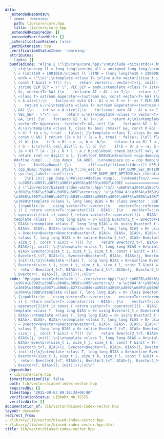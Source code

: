 ```yaml
---
data:
  _extendedDependsOn:
  - icon: ':warning:'
    path: lib/core/core.hpp
    title: lib/core/core.hpp
  _extendedRequiredBy: []
  _extendedVerifiedWith: []
  _isVerificationFailed: false
  _pathExtension: hpp
  _verificationStatusIcon: ':warning:'
  attributes:
    links: []
  bundledCode: "#line 2 \"lib/core/core.hpp\"\n#include <bits/stdc++.h>\nusing namespace\
    \ std;\nusing ll = long long;\nusing ull = unsigned long long;\nconst int INF\
    \ = (int)1e9 + 1001010;\nconst ll llINF = (long long)4e18 + 22000020;\nconst string\
    \ endn = \"\\n\";\ntemplate <class T> inline auto vector2(size_t i, size_t j,\
    \ const T &init = T()) {\n    return vector(i, vector<T>(j, init));\n}\nconst\
    \ string ELM_SEP = \" \", VEC_SEP = endn;\ntemplate <class T> istream &operator>>(istream\
    \ &i, vector<T> &A) {\n    for(auto &I : A) i >> I;\n    return i;\n}\ntemplate\
    \ <class T> ostream &operator<<(ostream &o, const vector<T> &A) {\n    int sz\
    \ = A.size();\n    for(const auto &I : A) o << I << (--sz ? ELM_SEP : \"\");\n\
    \    return o;\n}\ntemplate <class T> ostream &operator<<(ostream &o, const vector<vector<T>>\
    \ &A) {\n    int sz = A.size();\n    for(const auto &I : A) o << I << (--sz ?\
    \ VEC_SEP : \"\");\n    return o;\n}\ntemplate <class T> vector<T> &operator++(vector<T>\
    \ &A, int) {\n    for(auto &I : A) I++;\n    return A;\n}\ntemplate <class T>\
    \ vector<T> &operator--(vector<T> &A, int) {\n    for(auto &I : A) I--;\n    return\
    \ A;\n}\ntemplate <class T, class U> bool chmax(T &a, const U &b) { return ((a\
    \ < b) ? (a = b, true) : false); }\ntemplate <class T, class U> bool chmin(T &a,\
    \ const U &b) { return ((a > b) ? (a = b, true) : false); }\nll floor_div(ll a,\
    \ ll b) {\n    if(b < 0) a = -a, b = -b;\n    return (a >= 0) ? a / b : (a + 1)\
    \ / b - 1;\n}\nll ceil_div(ll a, ll b) {\n    if(b < 0) a = -a, b = -b;\n    return\
    \ (a > 0) ? (a - 1) / b + 1 : a / b;\n}\nbool check_bit(ull val, ull digit) {\
    \ return (val >> digit) & 1; }\n#ifdef DEBUG\n#include <cpp-dump/cpp-dump.hpp>\n\
    #define dump(...) cpp_dump(__VA_ARGS__)\nnamespace cp = cpp_dump;\nstruct InitCppDump\
    \ {\n    InitCppDump() {\n        if(!isatty(fileno(stderr))) CPP_DUMP_SET_OPTION(es_style,\
    \ cpp_dump::types::es_style_t::no_es);\n        CPP_DUMP_SET_OPTION(log_label_func,\
    \ cp::log_label::line());\n        CPP_DUMP_SET_OPTION(max_iteration_count, 30);\n\
    \    }\n} init_cpp_dump;\n#else\n#define dump(...)\n#endif\n// ====================\
    \ \u3053\u3053\u307E\u3067\u30C6\u30F3\u30D7\u30EC ====================\n#line\
    \ 3 \"lib/vector/biased-index-vector.hpp\"\n// \u6DFB\u3048\u5B57\u306B\u4E0B\u99C4\
    \u3092\u306F\u304B\u305B\u305Fvector\n// 'a'\u3084'A'\u306A\u3069\u3092\u30BC\u30ED\
    \u3068\u3057\u3066\u6271\u3046\u3053\u3068\u3092\u60F3\u5B9A\u3057\u3066\u3044\
    \u308B\ntemplate <class T, long long BIAS = 0> class Bvector : public vector<T>\
    \ {\npublic:\n    using vector<T>::vector;\n    vector<T>::reference operator[](int\
    \ i) { return vector<T>::operator[](i - BIAS); }\n    vector<T>::const_reference\
    \ operator[](int i) const { return vector<T>::operator[](i - BIAS); }\n};\n\n\
    template <class T, long long BIAS = 0> using Bvector2_t = Bvector<Bvector<T, BIAS>,\
    \ BIAS>;\ntemplate <class T, long long BIAS = 0> using Bvector3_t = Bvector<Bvector<Bvector<T,\
    \ BIAS>, BIAS>, BIAS>;\ntemplate <class T, long long BIAS = 0> using Bvector4_t\
    \ = Bvector<Bvector<Bvector<Bvector<T, BIAS>, BIAS>, BIAS>, BIAS>;\n\ntemplate\
    \ <class T, long long BIAS = 0> inline Bvector2_t<T, BIAS> Bvector2(size_t i,\
    \ size_t j, const T &init = T()) {\n    return Bvector2_t<T, BIAS>(i, Bvector<T,\
    \ BIAS>(j, init));\n}\ntemplate <class T, long long BIAS = 0>\ninline Bvector3_t<T,\
    \ BIAS> Bvector3(size_t i, size_t j, size_t k, const T &init = T()) {\n    return\
    \ Bvector3_t<T, BIAS>(i, Bvector<Bvector<T, BIAS>, BIAS>(j, Bvector<T, BIAS>(k,\
    \ init)));\n}\ntemplate <class T, long long BIAS = 0>\ninline Bvector4_t<T, BIAS>\
    \ Bvector4(size_t i, size_t j, size_t k, size_t l, const T &init = T()) {\n  \
    \  return Bvector4_t<T, BIAS>(i, Bvector3_t<T, BIAS>(j, Bvector2_t<T, BIAS>(k,\
    \ Bvector<T, BIAS>(l, init))));\n}\n"
  code: "#pragma once\n#include \"../core/core.hpp\"\n// \u6DFB\u3048\u5B57\u306B\u4E0B\
    \u99C4\u3092\u306F\u304B\u305B\u305Fvector\n// 'a'\u3084'A'\u306A\u3069\u3092\u30BC\
    \u30ED\u3068\u3057\u3066\u6271\u3046\u3053\u3068\u3092\u60F3\u5B9A\u3057\u3066\
    \u3044\u308B\ntemplate <class T, long long BIAS = 0> class Bvector : public vector<T>\
    \ {\npublic:\n    using vector<T>::vector;\n    vector<T>::reference operator[](int\
    \ i) { return vector<T>::operator[](i - BIAS); }\n    vector<T>::const_reference\
    \ operator[](int i) const { return vector<T>::operator[](i - BIAS); }\n};\n\n\
    template <class T, long long BIAS = 0> using Bvector2_t = Bvector<Bvector<T, BIAS>,\
    \ BIAS>;\ntemplate <class T, long long BIAS = 0> using Bvector3_t = Bvector<Bvector<Bvector<T,\
    \ BIAS>, BIAS>, BIAS>;\ntemplate <class T, long long BIAS = 0> using Bvector4_t\
    \ = Bvector<Bvector<Bvector<Bvector<T, BIAS>, BIAS>, BIAS>, BIAS>;\n\ntemplate\
    \ <class T, long long BIAS = 0> inline Bvector2_t<T, BIAS> Bvector2(size_t i,\
    \ size_t j, const T &init = T()) {\n    return Bvector2_t<T, BIAS>(i, Bvector<T,\
    \ BIAS>(j, init));\n}\ntemplate <class T, long long BIAS = 0>\ninline Bvector3_t<T,\
    \ BIAS> Bvector3(size_t i, size_t j, size_t k, const T &init = T()) {\n    return\
    \ Bvector3_t<T, BIAS>(i, Bvector<Bvector<T, BIAS>, BIAS>(j, Bvector<T, BIAS>(k,\
    \ init)));\n}\ntemplate <class T, long long BIAS = 0>\ninline Bvector4_t<T, BIAS>\
    \ Bvector4(size_t i, size_t j, size_t k, size_t l, const T &init = T()) {\n  \
    \  return Bvector4_t<T, BIAS>(i, Bvector3_t<T, BIAS>(j, Bvector2_t<T, BIAS>(k,\
    \ Bvector<T, BIAS>(l, init))));\n}\n"
  dependsOn:
  - lib/core/core.hpp
  isVerificationFile: false
  path: lib/vector/biased-index-vector.hpp
  requiredBy: []
  timestamp: '2025-08-03 09:18:24+09:00'
  verificationStatus: LIBRARY_NO_TESTS
  verifiedWith: []
documentation_of: lib/vector/biased-index-vector.hpp
layout: document
redirect_from:
- /library/lib/vector/biased-index-vector.hpp
- /library/lib/vector/biased-index-vector.hpp.html
title: lib/vector/biased-index-vector.hpp
---
```

